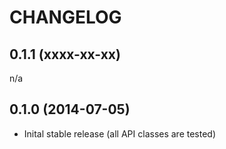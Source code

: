 CHANGELOG
=========

0.1.1 (xxxx-xx-xx)
------------------

n/a

0.1.0 (2014-07-05)
------------------

- Inital stable release (all API classes are tested)
